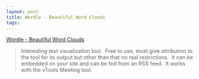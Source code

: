 ```yaml
---
layout: post
title: Wordle - Beautiful Word Clouds
tags: 
---
```

[Wordle - Beautiful Word Clouds][1]

> Interesting text visualization tool.  Free to use, must give attribution
to the tool for its output but other than that no real restrictions.  It can
be embedded on your site and can be fed from an RSS feed.  It works with the
vTools Meeting tool.

[1]: http://www.wordle.net/

